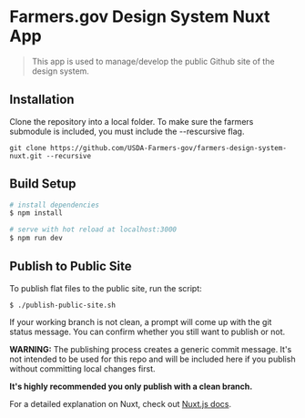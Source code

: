# Farmers.gov Design System Nuxt App

> This app is used to manage/develop the public Github site of the design system.

## Installation
Clone the repository into a local folder. To make sure the farmers submodule is included, you must include the --rescursive flag.

``` git clone https://github.com/USDA-Farmers-gov/farmers-design-system-nuxt.git --recursive ```

## Build Setup

``` bash
# install dependencies
$ npm install

# serve with hot reload at localhost:3000
$ npm run dev
```

## Publish to Public Site
To publish flat files to the public site, run the script:

``` $ ./publish-public-site.sh ```

If your working branch is not clean, a prompt will come up with the git status message. You can confirm whether you still want to publish or not.

**WARNING:** The publishing process creates a generic commit message. It's not intended to be used for this repo and will be included here if you publish without committing local changes first. 

**It's highly recommended you only publish with a clean branch.**

For a detailed explanation on Nuxt, check out [Nuxt.js docs](https://nuxtjs.org).
